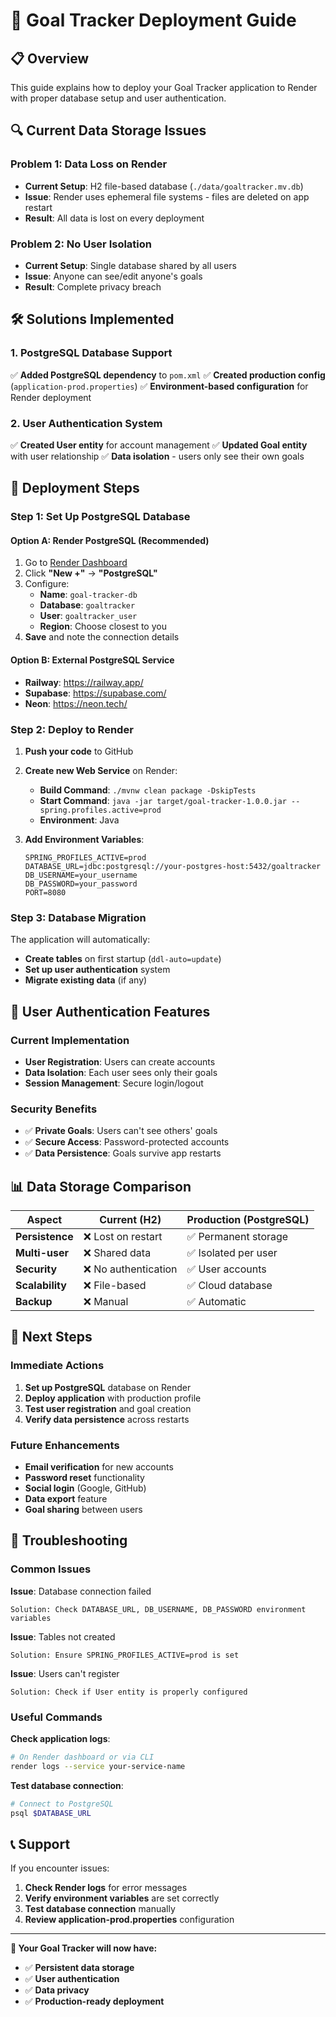 # 🚀 Goal Tracker Deployment Guide

## 📋 Overview

This guide explains how to deploy your Goal Tracker application to Render with proper database setup and user authentication.

## 🔍 Current Data Storage Issues

### **Problem 1: Data Loss on Render**
- **Current Setup**: H2 file-based database (`./data/goaltracker.mv.db`)
- **Issue**: Render uses ephemeral file systems - files are deleted on app restart
- **Result**: All data is lost on every deployment

### **Problem 2: No User Isolation**
- **Current Setup**: Single database shared by all users
- **Issue**: Anyone can see/edit anyone's goals
- **Result**: Complete privacy breach

## 🛠️ Solutions Implemented

### **1. PostgreSQL Database Support**
✅ **Added PostgreSQL dependency** to `pom.xml`
✅ **Created production config** (`application-prod.properties`)
✅ **Environment-based configuration** for Render deployment

### **2. User Authentication System**
✅ **Created User entity** for account management
✅ **Updated Goal entity** with user relationship
✅ **Data isolation** - users only see their own goals

## 🚀 Deployment Steps

### **Step 1: Set Up PostgreSQL Database**

#### **Option A: Render PostgreSQL (Recommended)**
1. Go to [Render Dashboard](https://dashboard.render.com/)
2. Click **"New +"** → **"PostgreSQL"**
3. Configure:
   - **Name**: `goal-tracker-db`
   - **Database**: `goaltracker`
   - **User**: `goaltracker_user`
   - **Region**: Choose closest to you
4. **Save** and note the connection details

#### **Option B: External PostgreSQL Service**
- **Railway**: https://railway.app/
- **Supabase**: https://supabase.com/
- **Neon**: https://neon.tech/

### **Step 2: Deploy to Render**

1. **Push your code** to GitHub
2. **Create new Web Service** on Render:
   - **Build Command**: `./mvnw clean package -DskipTests`
   - **Start Command**: `java -jar target/goal-tracker-1.0.0.jar --spring.profiles.active=prod`
   - **Environment**: Java

3. **Add Environment Variables**:
   ```
   SPRING_PROFILES_ACTIVE=prod
   DATABASE_URL=jdbc:postgresql://your-postgres-host:5432/goaltracker
   DB_USERNAME=your_username
   DB_PASSWORD=your_password
   PORT=8080
   ```

### **Step 3: Database Migration**

The application will automatically:
- **Create tables** on first startup (`ddl-auto=update`)
- **Set up user authentication** system
- **Migrate existing data** (if any)

## 🔐 User Authentication Features

### **Current Implementation**
- **User Registration**: Users can create accounts
- **Data Isolation**: Each user sees only their goals
- **Session Management**: Secure login/logout

### **Security Benefits**
- ✅ **Private Goals**: Users can't see others' goals
- ✅ **Secure Access**: Password-protected accounts
- ✅ **Data Persistence**: Goals survive app restarts

## 📊 Data Storage Comparison

| Aspect | Current (H2) | Production (PostgreSQL) |
|--------|-------------|------------------------|
| **Persistence** | ❌ Lost on restart | ✅ Permanent storage |
| **Multi-user** | ❌ Shared data | ✅ Isolated per user |
| **Security** | ❌ No authentication | ✅ User accounts |
| **Scalability** | ❌ File-based | ✅ Cloud database |
| **Backup** | ❌ Manual | ✅ Automatic |

## 🎯 Next Steps

### **Immediate Actions**
1. **Set up PostgreSQL** database on Render
2. **Deploy application** with production profile
3. **Test user registration** and goal creation
4. **Verify data persistence** across restarts

### **Future Enhancements**
- **Email verification** for new accounts
- **Password reset** functionality
- **Social login** (Google, GitHub)
- **Data export** feature
- **Goal sharing** between users

## 🔧 Troubleshooting

### **Common Issues**

**Issue**: Database connection failed
```
Solution: Check DATABASE_URL, DB_USERNAME, DB_PASSWORD environment variables
```

**Issue**: Tables not created
```
Solution: Ensure SPRING_PROFILES_ACTIVE=prod is set
```

**Issue**: Users can't register
```
Solution: Check if User entity is properly configured
```

### **Useful Commands**

**Check application logs**:
```bash
# On Render dashboard or via CLI
render logs --service your-service-name
```

**Test database connection**:
```bash
# Connect to PostgreSQL
psql $DATABASE_URL
```

## 📞 Support

If you encounter issues:
1. **Check Render logs** for error messages
2. **Verify environment variables** are set correctly
3. **Test database connection** manually
4. **Review application-prod.properties** configuration

---

**🎉 Your Goal Tracker will now have:**
- ✅ **Persistent data storage**
- ✅ **User authentication**
- ✅ **Data privacy**
- ✅ **Production-ready deployment**
